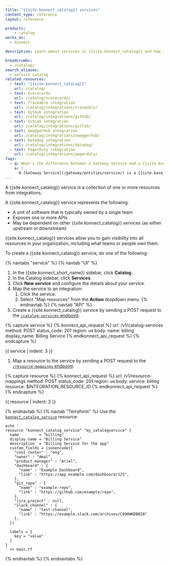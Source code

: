 ```yaml
---
title: "{{site.konnect_catalog}} services"
content_type: reference
layout: reference

products:
    - catalog
works_on:
  - konnect

description: Learn about services in {{site.konnect_catalog}} and how to configure them.

breadcrumbs:
  - /catalog/
search_aliases:
  - service catalog
related_resources:
  - text: "{{site.konnect_catalog}}"
    url: /catalog/
  - text: Scorecards
    url: /catalog/scorecards/
  - text: Traceable integration
    url: /catalog/integrations/traceable/
  - text: GitHub integration
    url: /catalog/integrations/github/
  - text: GitLab integration
    url: /catalog/integrations/gitlab/
  - text: SwaggerHub integration
    url: /catalog/integrations/swaggerhub/
  - text: Datadog integration
    url: /catalog/integrations/datadog/
  - text: PagerDuty integration
    url: /catalog/integrations/pagerduty/
faqs:
  - q: What's the difference between a Gateway Service and a {{site.konnect_catalog}} service?
    a: |
      A [Gateway Service](/gateway/entities/service/) is a {{site.base_gateway}} entity that represents an upstream service in your system and is the business logic component that's responsible for responding to requests. A {{site.konnect_catalog}} service is a collection of one or more resources from {{site.konnect_catalog}} integrations.
---
```


A {{site.konnect_catalog}} service is a collection of one or more resources from integrations.

A {{site.konnect_catalog}} service represents the following:
* A unit of software that is typically owned by a single team
* Exposes one or more APIs 
* May be dependent on other {{site.konnect_catalog}} services (as either upstream or downstream)  

{{site.konnect_catalog}} services allow you to gain visibility into all resources in your organization, including what teams or people own them. 

To create a {{site.konnect_catalog}} service, do one of the following:

{% navtabs "service" %}
{% navtab "UI" %}
1. In the {{site.konnect_short_name}} sidebar, click **Catalog**.
1. In the Catalog sidebar, click **Services**. 
1. Click **New service** and configure the details about your service. 
1. Map the service to an integration: 
   1. Click the service.
   1.  Select "Map resources" from the **Action** dropdown menu.
{% endnavtab %}
{% navtab "API" %}
1. Create a {{site.konnect_catalog}} service by sending a POST request to the [`/catalog-services` endpoint](/api/konnect/service-catalog/v1/#/operations/create-catalog-service):
<!--vale off-->
{% capture service %}
{% konnect_api_request %}
url: /v1/catalog-services
method: POST
status_code: 201
region: us
body:
  name: billing
  display_name: Billing Service
{% endkonnect_api_request %}
{% endcapture %}

{{ service | indent: 3 }}
<!--vale on-->

1. Map a resource to the service by sending a POST request to the [`/resource-mappings` endpoint](/api/konnect/service-catalog/v1/#/operations/create-resource-mapping):
<!--vale off-->
{% capture resource %}
{% konnect_api_request %}
url: /v1/resource-mappings
method: POST
status_code: 201
region: us
body:
  service: billing
  resource: $INTEGRATION_RESOURCE_ID
{% endkonnect_api_request %}
{% endcapture %}

{{ resource | indent: 3 }}
<!--vale on-->
{% endnavtab %}
{% navtab "Terraform" %}
Use the [`konnect_catalog_service`](https://github.com/Kong/terraform-provider-konnect/blob/main/examples/resources/catalog_service.tf) resource:
```hcl
echo '
resource "konnect_catalog_service" "my_catalogservice" {
  name         = "billing"
  display_name = "Billing Service"
  description  = "Billing Service for the app"
  custom_fields = jsonencode({
    "cost_center" : "eng",
    "owner" : "Amal",
    "product_manager" : "Ariel",
    "dashboard" : {
      "name" : "Example Dashboard",
      "link" : "https://app.example.com/dashboard/123",
    },
    "git_repo" : {
      "name" : "example-repo",
      "link" : "https://github.com/example/repo",
    },
    "jira_project" : null,
    "slack_channel" : {
      "name" : "test-channel",
      "link" : "https://example.slack.com/archives/C098WKDB020"
    },
  })

  labels = {
    key = "value"
  }
}
' >> main.tf
```
{% endnavtab %}
{% endnavtabs %}

